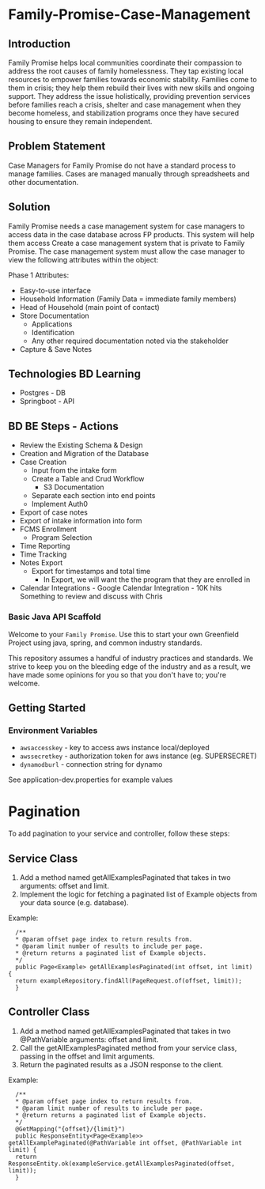 # Family-Promise-Case-Management

## Introduction

Family Promise helps local communities coordinate their compassion to address the root causes of family homelessness. They tap existing local resources to empower families towards economic stability. Families come to them in crisis; they help them rebuild their lives with new skills and ongoing support. They address the issue holistically, providing prevention services before families reach a crisis, shelter and case management when they become homeless, and stabilization programs once they have secured housing to ensure they remain independent.

## Problem Statement

Case Managers for Family Promise do not have a standard process to manage families.  Cases are managed manually through spreadsheets and other documentation.

## Solution

Family Promise needs a case management system for case managers to access data in the case database across FP products.  This system will help them access Create a case management system that is private to Family Promise.  The case management system must allow the case manager to view the following attributes within the object:

Phase 1 Attributes:

- Easy-to-use interface
- Household Information (Family Data = immediate family members)
- Head of Household (main point of contact)
- Store Documentation
    - Applications
    - Identification
    - Any other required documentation noted via the stakeholder
- Capture & Save Notes

## Technologies BD Learning

- Postgres - DB
- Springboot - API

## BD BE Steps - Actions

- Review the Existing Schema & Design
- Creation and Migration of the Database
- Case Creation
    - Input from the intake form
    - Create a Table and Crud Workflow
        - S3 Documentation
    - Separate each section into end points
    - Implement Auth0
- Export of case notes
- Export of intake information into form
- FCMS Enrollment
    - Program Selection
- Time Reporting
- Time Tracking
- Notes Export
    - Export for timestamps and total time
        - In Export, we will want the the program that they are enrolled in
- Calendar Integrations - Google Calendar Integration - 10K hits Something to review and discuss with Chris

### Basic Java API Scaffold

Welcome to your `Family Promise`. Use this to start your own Greenfield Project using java, spring, and common industry standards.

This repository assumes a handful of industry practices and standards. We strive to keep you on the bleeding edge of the industry and as a result, we have made some opinions for you so that you don't have to; you're welcome.


## Getting Started

### Environment Variables

- `awsaccesskey` - key to access aws instance local/deployed
- `awssecretkey` - authorization token for aws instance (eg. SUPERSECRET)
- `dynamodburl` - connection string for dynamo

See application-dev.properties for example values

# Pagination
To add pagination to your service and controller, follow these steps:

## Service Class
1. Add a method named getAllExamplesPaginated that takes in two arguments: offset and limit.
2. Implement the logic for fetching a paginated list of Example objects from your data source (e.g. database).

Example:
```
  /**
  * @param offset page index to return results from.
  * @param limit number of results to include per page.
  * @return returns a paginated list of Example objects.
  */
  public Page<Example> getAllExamplesPaginated(int offset, int limit) {
  return exampleRepository.findAll(PageRequest.of(offset, limit));
  }
```
## Controller Class
1. Add a method named getAllExamplesPaginated that takes in two @PathVariable arguments: offset and limit.
2. Call the getAllExamplesPaginated method from your service class, passing in the offset and limit arguments.
3. Return the paginated results as a JSON response to the client.

Example:
```
  /**
  * @param offset page index to return results from.
  * @param limit number of results to include per page.
  * @return returns a paginated list of Example objects.
  */
  @GetMapping("{offset}/{limit}")
  public ResponseEntity<Page<Example>> getAllExamplePaginated(@PathVariable int offset, @PathVariable int limit) {
  return ResponseEntity.ok(exampleService.getAllExamplesPaginated(offset, limit));
  }
```
